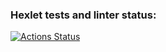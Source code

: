 ### Hexlet tests and linter status:
[![Actions Status](https://github.com/iphilka/devops-for-programmers-project-74/actions/workflows/hexlet-check.yml/badge.svg)](https://github.com/iphilka/devops-for-programmers-project-74/actions)